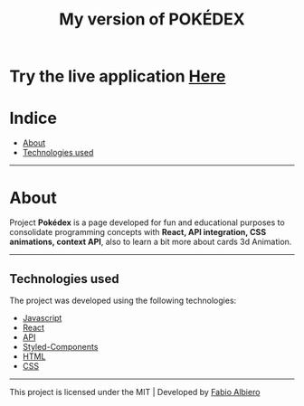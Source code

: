 <h1 align="center">My version of POKÉDEX<h1>

<img src="images/screen.png" alt=""> 

Try the live application [Here](https://fhalbiero.github.io/pokedex/)

# Indice
- [About](#-about)
- [Technologies used](#-technologies-used)

---

# About

Project **Pokédex** is a page developed for fun and educational purposes to consolidate programming concepts with **React, API integration, CSS animations, context API**, also to learn a bit more about cards 3d Animation.

---

## Technologies used 

The project was developed using the following technologies:

- [Javascript](https://www.w3schools.com/js/default.asp)
- [React](https://pt-br.reactjs.org/)
- [API](https://pokeapi.co/api/v2/pokemon/)
- [Styled-Components](https://styled-components.com/)
- [HTML](https://www.w3schools.com/html/)
- [CSS](https://www.w3schools.com/css/default.asp)



---
This project is licensed under the MIT | Developed by [Fabio Albiero](http://fabioalbiero.com/)
